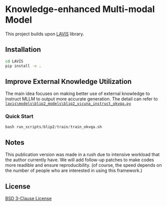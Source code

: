 # Knowledge-enhanced Multi-modal Model

This project builds upon [LAVIS](https://github.com/salesforce/LAVIS) library.


## Installation

```bash
cd LAVIS
pip install -e .
```

##  Improve External Knowledge Utilization

The main idea focuses on making better use of external knowledge to instruct MLLM to output more accurate generation. The detail can refer to [`lavis\models\blip2_models\blip2_vicuna_instruct_okvqa.py`](lavis\models\blip2_models\blip2_vicuna_instruct_okvqa.py) 

### Quick Start

```python
bash run_scripts/blip2/train/train_okvqa.sh
```

## Notes

This publication version was made in a rush due to intensive workload that the author currently have. We will add follow-up patches to make codes more readible and ensure reproducibility. (of course, the speed depends on the number of people who are interested in using this framework.)



## License
[BSD 3-Clause License](LICENSE.txt)

